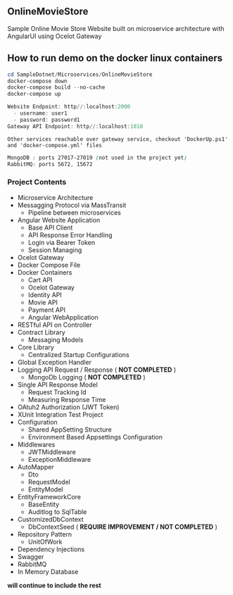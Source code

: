## OnlineMovieStore
Sample Online Movie Store Website built on microservice architecture with AngularUI using Ocelot Gateway

## How to run demo on the docker linux containers
``` powershell
cd SampleDotnet/Microservices/OnlineMovieStore
docker-compose down
docker-compose build --no-cache
docker-compose up

Website Endpoint: http//:localhost:2000
  - username: user1
  - password: password1
Gateway API Endpoint: http//:localhost:1010
```

```
Other services reachable over gateway service, checkout 'DockerUp.ps1' and 'docker-compose.yml' files
```

``` css
MongoDB : ports 27017-27019 (not used in the project yet)
RabbitMQ: ports 5672, 15672
```


### Project Contents
- Microservice Architecture 
- Messagging Protocol via MassTransit
  - Pipeline between microservices
- Angular Website Application
  - Base API Client
  - API Response Error Handling
  - Login via Bearer Token
  - Session Managing
- Ocelot Gateway
- Docker Compose File
- Docker Containers
  - Cart API
  - Ocelot Gateway
  - Identity API
  - Movie API
  - Payment API
  - Angular WebApplication
- RESTful API on Controller
- Contract Library
  - Messaging Models
- Core Library
  - Centralized Startup Configurations 
- Global Exception Handler
- Logging API Request / Response ( **NOT COMPLETED** )
  - MongoDb Logging ( **NOT COMPLETED** )
- Single API Response Model
  - Request Tracking Id
  - Measuring Response Time
- OAtuh2 Authorization (JWT Token)
- XUnit Integration Test Project
- Configuration
  - Shared AppSetting Structure
  - Environment Based Appsettings Configuration
- Middlewares
  - JWTMiddleware
  - ExceptionMiddleware
- AutoMapper
  - Dto
  - RequestModel
  - EntityModel
- EntityFrameworkCore
  - BaseEntity
  - Auditlog to SqlTable
- CustomizedDbContext
  - DbContextSeed ( **REQUIRE IMPROVEMENT / NOT COMPLETED** )
- Repository Pattern
  - UnitOfWork
- Dependency Injections
- Swagger
- RabbitMQ
- In Memory Database

**will continue to include the rest**
